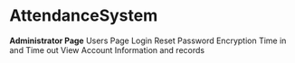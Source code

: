# AttendanceSystem

 **Administrator Page**
 Users Page
 Login
 Reset Password
 Encryption
 Time in and Time out
 View Account Information and records
